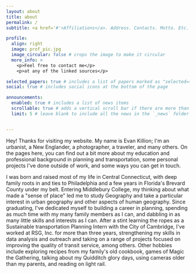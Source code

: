 ```yaml
---
layout: about
title: about
permalink: /
subtitle: <a href='#'>Affiliations</a>. Address. Contacts. Motto. Etc.

profile:
  align: right
  image: prof_pic.jpg
  image_circular: false # crops the image to make it circular
  more_info: >
    <p>Feel free to contact me</p>
    <p>at any of the linked sources</p>

selected_papers: true # includes a list of papers marked as "selected={true}"
social: true # includes social icons at the bottom of the page

announcements:
  enabled: true # includes a list of news items
  scrollable: true # adds a vertical scroll bar if there are more than 3 news items
  limit: 5 # leave blank to include all the news in the `_news` folder


---
```


Hey! Thanks for visiting my website. My name is Evan Killion; I'm an urbanist, a New Englander, a photographer, a traveler, and many others. On the pages here, you can find out a bit more about my education and professional background in planning and transportation, some personal projects I've done outside of work, and some ways you can get in touch.

I was born and raised most of my life in Central Connecticut, with deep family roots in and ties to Philadelphia and a few years in Florida's Brevard County under my belt. Entering Middlebury College, my thinking about what made a "sense of place" led me to study Geography and take a particular interest in urban geography and other aspects of human geography. Since graduating, I've dedicated myself to building a career in planning, spending as much time with my many family members as I can, and dabbling in as many little skills and interests as I can. After a stint learning the ropes as a Sustainable transportation Planning Intern with the City of Cambridge, I've worked at RSG, Inc. for more than three years, strengthening my skills in data analysis and outreach and taking on a range of projects focused on improving the quality of transit service, among others. Other hobbies include exploring recipes from my family's old cookbook, games of Magic the Gathering, talking about my Quidditch glory days, using cameras older than my parents, and reading on light rail.
